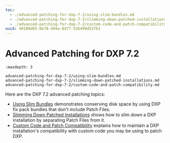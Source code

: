 ```yaml
---
toc:
  - ./advanced-patching-for-dxp-7-2/using-slim-bundles.md
  - ./advanced-patching-for-dxp-7-2/slimming-down-patched-installations.md
  - ./advanced-patching-for-dxp-7-2/custom-code-and-patch-compatibility.md
uuid: 40108d03-0e78-494a-8d77-52b499d52f61
---
```

# Advanced Patching for DXP 7.2

```{toctree}
:maxdepth: 3

advanced-patching-for-dxp-7-2/using-slim-bundles.md
advanced-patching-for-dxp-7-2/slimming-down-patched-installations.md
advanced-patching-for-dxp-7-2/custom-code-and-patch-compatibility.md
```

Here are the DXP 7.2 advanced patching topics:

* [Using Slim Bundles](./advanced-patching-for-dxp-7-2/using-slim-bundles.md) demonstrates conserving disk space by using DXP fix pack bundles that don't include Patch Files.
* [Slimming Down Patched Installations](./advanced-patching-for-dxp-7-2/slimming-down-patched-installations.md) shows how to slim down a DXP installation by separating Patch Files from it.
* [Custom Code and Patch Compatibility](./advanced-patching-for-dxp-7-2/custom-code-and-patch-compatibility.md) explains how to maintain a DXP installation's compatibility with custom code you may be using to patch DXP.
